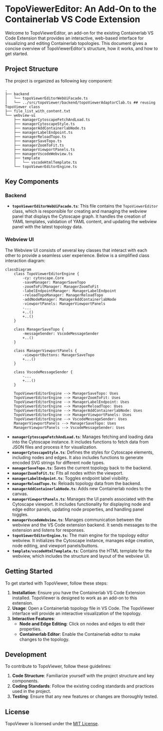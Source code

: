 # TopoViewerEditor: An Add-On to the Containerlab VS Code Extension

Welcome to TopoViewerEditor, an add-on for the existing Containerlab VS Code Extension that provides an interactive, web-based interface for visualizing and editing Containerlab topologies. This document gives a concise overview of TopoViewerEditor's structure, how it works, and how to get started.

## Project Structure

The project is organized as following key component:

```
.
├── backend
│   └── topoViewerEditorWebUiFacade.ts
│   └── ../src/topoViewer/backend/topoViewerAdaptorClab.ts ## reusing TopoViewer class
├── file_list_with_content.txt
└── webview-ui
    ├── managerCytoscapeFetchAndLoad.ts
    ├── managerCytoscapeStyle.ts
    ├── managerAddContainerlabNode.ts
    ├── managerLabelEndpoint.ts
    ├── managerReloadTopo.ts
    ├── managerSaveTopo.ts
    ├── managerZoomToFit.ts
    ├── managerViewportPanels.ts
    ├── managerVscodeWebview.ts
    ├── template
    │   └── vscodeHtmlTemplate.ts
    └── topoViewerEditorEngine.ts
```

## Key Components

### Backend

- **`topoViewerEditorWebUiFacade.ts`**: This file contains the `TopoViewerEditor` class, which is responsible for creating and managing the webview panel that displays the Cytoscape graph. It handles the creation of YAML templates, validation of YAML content, and updating the webview panel with the latest topology data.

### Webview UI

The Webview UI consists of several key classes that interact with each other to provide a seamless user experience. Below is a simplified class interaction diagram:

```mermaid
classDiagram
    class TopoViewerEditorEngine {
        -cy: cytoscape.Core
        -saveManager: ManagerSaveTopo
        -zoomToFitManager: ManagerZoomToFit
        -labelEndpointManager: ManagerLabelEndpoint
        -reloadTopoManager: ManagerReloadTopo
        -addNodeManager: ManagerAddContainerlabNode
        -viewportPanels: ManagerViewportPanels
        -...
        +..()
        +..()
    }

    class ManagerSaveTopo {
        -messageSender: VscodeMessageSender
        +..()
    }

    class ManagerViewportPanels {
        -viewportButtons: ManagerSaveTopo
        +...()
    }

    class VscodeMessageSender {
        -...
        +...()
    }

    TopoViewerEditorEngine --> ManagerSaveTopo: Uses
    TopoViewerEditorEngine --> ManagerZoomToFit: Uses
    TopoViewerEditorEngine --> ManagerLabelEndpoint: Uses
    TopoViewerEditorEngine --> ManagerReloadTopo: Uses
    TopoViewerEditorEngine --> ManagerAddContainerlabNode: Uses
    TopoViewerEditorEngine --> ManagerViewportPanels: Uses
    TopoViewerEditorEngine --> VscodeMessageSender: Uses
    ManagerViewportPanels --> ManagerSaveTopo: Uses
    ManagerViewportPanels --> VscodeMessageSender: Uses
```

- **`managerCytoscapeFetchAndLoad.ts`**: Manages fetching and loading data into the Cytoscape instance. It includes functions to fetch data from JSON files and process it for visualization.
- **`managerCytoscapeStyle.ts`**: Defines the styles for Cytoscape elements, including nodes and edges. It also includes functions to generate encoded SVG strings for different node types.
- **`managerSaveTopo.ts`**: Saves the current topology back to the backend.
- **`managerZoomToFit.ts`**: Fits all nodes within the viewport.
- **`managerLabelEndpoint.ts`**: Toggles endpoint label visibility.
- **`managerReloadTopo.ts`**: Reloads topology data from the backend.
- **`managerAddContainerlabNode.ts`**: Adds new Containerlab nodes to the canvas.
- **`managerViewportPanels.ts`**: Manages the UI panels associated with the Cytoscape viewport. It includes functionality for displaying node and edge editor panels, updating node properties, and handling panel toggles.
- **`managerVscodeWebview.ts`**: Manages communication between the webview and the VS Code extension backend. It sends messages to the extension and listens for responses.
- **`topoViewerEditorEngine.ts`**: The main engine for the topology editor webview. It initializes the Cytoscape instance, manages edge creation, node editing, and viewport panels/buttons.
- **`template/vscodeHtmlTemplate.ts`**: Contains the HTML template for the webview, which includes the structure and layout of the webview UI.

## Getting Started

To get started with TopoViewer, follow these steps:

1. **Installation**: Ensure you have the Containerlab VS Code Extension installed. TopoViewer is designed to work as an add-on to this extension.
2. **Usage**: Open a Containerlab topology file in VS Code. The TopoViewer interface will provide an interactive visualization of the topology.
3. **Interactive Features**:
   - **Node and Edge Editing**: Click on nodes and edges to edit their properties.
   - **Containerlab Editor**: Enable the Containerlab editor to make changes to the topology.

## Development

To contribute to TopoViewer, follow these guidelines:

1. **Code Structure**: Familiarize yourself with the project structure and key components.
2. **Coding Standards**: Follow the existing coding standards and practices used in the project.
3. **Testing**: Ensure that any new features or changes are thoroughly tested.

## License

TopoViewer is licensed under the [MIT License](LICENSE).